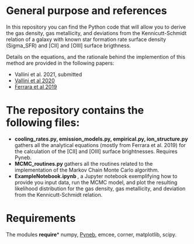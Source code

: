 # General purpose and references

In this repository you can find the Python code that will allow you to derive the gas density, gas metallicity, and deviations from the Kennicutt-Schmidt relation of a galaxy with known star formation rate surface density (Sigma_SFR) and [CII] and [OIII] surface brigthness. 

Details on the equations, and the rationale behind the implemention of this method are provided in the following papers:
 
  - Vallini et al. 2021, submitted 
  - <a href="https://ui.adsabs.harvard.edu/abs/2020MNRAS.495L..22V/abstract">Vallini et al 2020</a> 
  - <a href="https://ui.adsabs.harvard.edu/abs/2019MNRAS.489....1F/abstract">Ferrara et al 2019</a> 

# The repository contains the following files:

- <b> cooling_rates.py, emission_models.py, empirical.py, ion_structure.py </b> gathers all the analytical equations (mostly from Ferrara et al. 2019) for the calculation of the [CII] and [OIII] surface brightnesses. Requires Pyneb.
- <b> MCMC_routines.py </b> gathers all the routines related to the implementation of the Markov Chain Monte Carlo algorithm.
- <b> ExampleNotebook.ipynb </b>, a Jupyter notebook exemplifying how to provide you input data, run the MCMC model, and plot the resulting likelihood distribution for the gas density, gas metallicity, and deviation from the Kennicutt-Schmidt relation.

# Requirements
The modules **require*** numpy, <a href="https://github.com/Morisset/PyNeb_devel">Pyneb</a>, emcee, corner, matplotlib, scipy.
